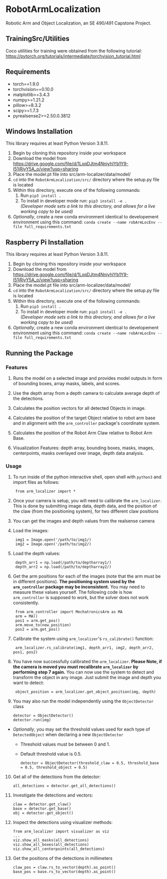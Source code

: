 # RobotArmLocalization

Robotic Arm and Object Localization, an SE 490/491 Capstone Project.

## TrainingSrc/Utilities

Coco utilities for training were obtained from the following tutorial:
https://pytorch.org/tutorials/intermediate/torchvision_tutorial.html

## Requirements

- torch==1.9.0
- torchvision==0.10.0
- matplotlib>=3.4.3
- numpy>=1.21.2
- pillow>=8.3.2
- scipy>=1.7.3
- pyrealsense2>=2.50.0.3812

## Windows Installation

This library requires at least Python Version 3.8.11.
1. Begin by cloning this repository inside your workspace
2. Download the model from https://drive.google.com/file/d/1LxqDJtm4NniyhlYb1Y9-I51jRiyY5A_o/view?usp=sharing
3. Place the model.pt file into src/arm-localizer/data/model/
4. `cd` into the `RobotArmLocalization/src/` directory where the setup.py file is located
5. Within this directory, execute one of the following commands:
   1. Run `pip3 install .`
   2. To install in developer mode run: `pip3 install -e .`  
        *(Developer mode sets a link to this directory, and allows for a live working copy to be used)*
6. *Optionally*, create a new conda environment identical to developement environment using this command: `conda create --name robArmLocEnv --file full_requirements.txt`

## Raspberry Pi Installation

This library requires at least Python Version 3.8.11.
1. Begin by cloning this repository inside your workspace
2. Download the model from https://drive.google.com/file/d/1LxqDJtm4NniyhlYb1Y9-I51jRiyY5A_o/view?usp=sharing
3. Place the model.pt file into src/arm-localizer/data/model/
4. `cd` into the `RobotArmLocalization/src/` directory where the setup.py file is located
5. Within this directory, execute one of the following commands:
   1. Run `pip3 install .`
   2. To install in developer mode run: `pip3 install -e .`  
        *(Developer mode sets a link to this directory, and allows for a live working copy to be used)*
6. *Optionally*, create a new conda environment identical to developement environment using this command: `conda create --name robArmLocEnv --file full_requirements.txt`

## Running the Package

### Features

1. Runs the model on a selected image and provides model outputs in form of bounding boxes, array masks, labels, and scores.

2. Use the depth array from a depth camera to calculate average depth of the detections.

3. Calculates the position vectors for all detected Objects in image.

4. Calculates the position of the target Object relative to robot arm base and in alignment with the `arm_controller` package's coordinate system.

5. Calculates the position of the Robot Arm Claw relative to Robot Arm Base.

6. Visualization Features: depth array, bounding boxes, masks, images, centerpoints, masks overlayed over image, depth data analysis.

### Usage

1. To run inside of the python interactive shell, open shell with `python3` and import files as follows:

        from arm_localizer import *
            
2. Once your camera is setup, you will need to calibrate the `arm_localizer`. This is done by submitting image data, depth data, and the position of the claw (from the positioning system), for two different claw positions

3. You can get the images and depth values from the realsense camera

4. Load the images:

        img1 = Image.open('/path/to/img1/)
        img2 = Image.open('/path/to/img2/)

5. Load the depth values:

        depth_arr1 = np.load(/path/to/deptharray1/)
        depth_arr2 = np.load(/path/to/deptharray2/) 

6. Get the arm positions for each of the images (note that the arm must be in different positions). **The positioning system used by the `arm_controller` package may be inconsistent.** You may need to measure these values yourself. The following code is how `arm_controller` is supposed to work, but the solver does not work consistently.
   
        from arm_controller import MechatronicsArm as MA
        arm = MA()
        pos1 = arm.get_pos()
        arm.move_to(new_position)
        pos2 = arm.get_pos()

7. Calibrate the system using `arm_localizer`'s `rs_calibrate()` function:
        
        arm_localizer.rs_calibrate(img1, depth_arr1, img2, depth_arr2, pos1, pos2)

8. You have now successfully calibrated the `arm_localizer`. **Please Note, if the camera is moved you must recalibrate `arm_localizer` by performing step 7 again.** You can now use the system to detect and transform the object in any image. Just submit the image and depth you want to detect:
        
        object_position = arm_localizer.get_object_position(img, depth)

9.  You may also run the model independently using the `ObjectDetector` class 

        detector = ObjectDetector()  
        detector.run(img)

- *Optionally*, you may set the threshold values used for each type of `DetectedObject` when declaring a new `ObjectDetector`

  - Threshold values must be between 0 and 1.
  - Default threshold value is 0.5.

        detector = ObjectDetector(threshold_claw = 0.5, threshold_base = 0.5, threshold_object = 0.5)

10. Get all of the detections from the detector:
   
        all_detections = detector.get_all_detections()

11. Investigate the detections and vectors:

        claw = detector.get_claw()
        base = detector.get_base()
        obj = detector.get_object()

12. Inspect the detections using visualizer methods:

        from arm_localizer import visualizer as viz
        ...
        viz.show_all_masks(all_detections)
        viz.show_all_boxes(all_detections)
        viz.show_all_centerpoints(all_detections)
  
13. Get the positions of the detections in millimeters

        claw_pos = claw.rs_to_vector(depth).as_point()
        base_pos = base.rs_to_vector(depth).as_point()
